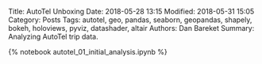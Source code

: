 Title: AutoTel Unboxing
Date: 2018-05-28 13:15
Modified: 2018-05-31 15:05
Category: Posts
Tags: autotel, geo, pandas, seaborn, geopandas, shapely, bokeh, holoviews, pyviz, datashader, altair
Authors: Dan Bareket
Summary: Analyzing AutoTel trip data.

{% notebook autotel_01_initial_analysis.ipynb %}
